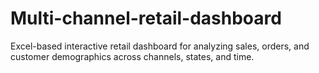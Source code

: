 # Multi-channel-retail-dashboard
Excel-based interactive retail dashboard for analyzing sales, orders, and customer demographics across channels, states, and time.
